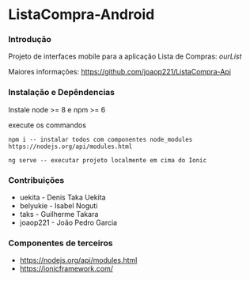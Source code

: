 # ListaCompra-Android

### Introdução

Projeto de interfaces mobile para a aplicação Lista de Compras: *ourList*

Maiores informações: https://github.com/joaop221/ListaCompra-Api

### Instalação e Depêndencias 
Instale node >= 8 e npm >= 6

execute os commandos

```
npm i -- instalar todos com componentes node_modules https://nodejs.org/api/modules.html

ng serve -- executar projeto localmente em cima do Ionic
```

### Contribuições

* uekita - Denis Taka Uekita
* belyukie - Isabel Noguti
* taks - Guilherme Takara
* joaop221 - João Pedro Garcia

### Componentes de terceiros

* https://nodejs.org/api/modules.html
* https://ionicframework.com/
